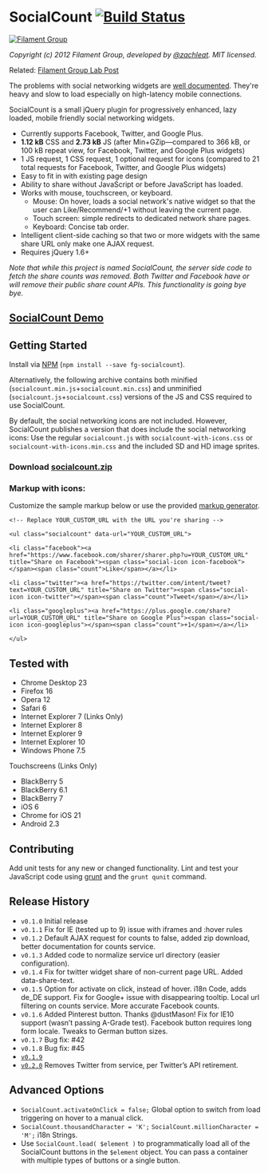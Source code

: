 # SocialCount [![Build Status](https://travis-ci.org/filamentgroup/SocialCount.png?branch=master)](https://travis-ci.org/filamentgroup/SocialCount)

[![Filament Group](http://filamentgroup.com/images/fg-logo-positive-sm-crop.png) ](http://www.filamentgroup.com/)

*Copyright (c) 2012 Filament Group, developed by [@zachleat](https://github.com/zachleat). MIT licensed.*

Related: [Filament Group Lab Post](http://filamentgroup.com/lab/socialcount/)

The problems with social networking widgets are [well documented][zurb]. They're heavy and slow to load especially on high-latency mobile connections.

[zurb]: http://www.zurb.com/article/883/small-painful-buttons-why-social-media-bu

SocialCount is a small jQuery plugin for progressively enhanced, lazy loaded, mobile friendly social networking widgets.

 * Currently supports Facebook, Twitter, and Google Plus.
 * **1.12 kB** CSS and **2.73 kB** JS (after Min+GZip—compared to 366 kB, or 100 kB repeat view, for Facebook, Twitter, and Google Plus widgets)
 * 1 JS request, 1 CSS request, 1 optional request for icons (compared to 21 total requests for Facebook, Twitter, and Google Plus widgets)
 * Easy to fit in with existing page design
 * Ability to share without JavaScript or before JavaScript has loaded.
 * Works with mouse, touchscreen, or keyboard.
	 * Mouse: On hover, loads a social network's native widget so that the user can Like/Recommend/+1 without leaving the current page.
	 * Touch screen: simple redirects to dedicated network share pages.
	 * Keyboard: Concise tab order.
 * Intelligent client-side caching so that two or more widgets with the same share URL only make one AJAX request.
 * Requires jQuery 1.6+

_Note that while this project is named *SocialCount*, the server side code to fetch the share counts was removed. Both Twitter and Facebook have or will remove their public share count APIs. This functionality is going bye bye._

## [SocialCount Demo][demourl]

[demourl]: http://filamentgroup.github.io/SocialCount/examples/

## Getting Started

Install via [NPM](https://www.npmjs.com/package/fg-socialcount) (`npm install --save fg-socialcount`).

Alternatively, the following archive contains both minified (`socialcount.min.js`+`socialcount.min.css`) and unminified (`socialcount.js`+`socialcount.css`) versions of the JS and CSS required to use SocialCount.

By default, the social networking icons are not included. However, SocialCount publishes a version that does include the social networking icons: Use the regular `socialcount.js` with `socialcount-with-icons.css` or `socialcount-with-icons.min.css` and the included SD and HD image sprites.

### Download [socialcount.zip][zipfile]

[zipfile]: https://raw.github.com/filamentgroup/SocialCount/master/dist/socialcount.zip

### Markup with icons:

Customize the sample markup below or use the provided  [markup generator][generator].

[generator]: http://filamentgroup.github.io/SocialCount/examples/markup-generator.html

    <!-- Replace YOUR_CUSTOM_URL with the URL you're sharing -->

	<ul class="socialcount" data-url="YOUR_CUSTOM_URL">

	<li class="facebook"><a href="https://www.facebook.com/sharer/sharer.php?u=YOUR_CUSTOM_URL" title="Share on Facebook"><span class="social-icon icon-facebook"></span><span class="count">Like</span></a></li>

	<li class="twitter"><a href="https://twitter.com/intent/tweet?text=YOUR_CUSTOM_URL" title="Share on Twitter"><span class="social-icon icon-twitter"></span><span class="count">Tweet</span></a></li>

	<li class="googleplus"><a href="https://plus.google.com/share?url=YOUR_CUSTOM_URL" title="Share on Google Plus"><span class="social-icon icon-googleplus"></span><span class="count">+1</span></a></li>

	</ul>

## Tested with
* Chrome Desktop 23
* Firefox 16
* Opera 12
* Safari 6
* Internet Explorer 7 (Links Only)
* Internet Explorer 8
* Internet Explorer 9
* Internet Explorer 10
* Windows Phone 7.5

Touchscreens (Links Only)

* BlackBerry 5
* BlackBerry 6.1
* BlackBerry 7
* iOS 6
* Chrome for iOS 21
* Android 2.3

## Contributing
Add unit tests for any new or changed functionality. Lint and test your JavaScript code using [grunt](https://github.com/cowboy/grunt) and the `grunt qunit` command.

## Release History
* `v0.1.0` Initial release
* `v0.1.1` Fix for IE (tested up to 9) issue with iframes and :hover rules
* `v0.1.2` Default AJAX request for counts to false, added zip download, better documentation for counts service.
* `v0.1.3` Added code to normalize service url directory (easier configuration).
* `v0.1.4` Fix for twitter widget share of non-current page URL. Added data-share-text.
* `v0.1.5` Option for activate on click, instead of hover. i18n Code, adds de_DE support. Fix for Google+ issue with disappearing tooltip. Local url filtering on counts service. More accurate Facebook counts.
* `v0.1.6` Added Pinterest button. Thanks @dustMason! Fix for IE10 support (wasn’t passing A-Grade test). Facebook button requires long form locale. Tweaks to German button sizes.
* `v0.1.7` Bug fix: #42
* `v0.1.8` Bug fix: #45
* [`v0.1.9`](https://github.com/filamentgroup/SocialCount/releases/tag/v0.1.9)
* [`v0.2.0`](https://github.com/filamentgroup/SocialCount/releases/tag/v0.2.0) Removes Twitter from service, per Twitter’s API retirement.

## Advanced Options

* `SocialCount.activateOnClick = false;` Global option to switch from load triggering on hover to a manual click.
* `SocialCount.thousandCharacter = 'K';` `SocialCount.millionCharacter = 'M';` i18n Strings.
* Use `SocialCount.load( $element )` to programmatically load all of the SocialCount buttons in the `$element` object. You can pass a container with multiple types of buttons or a single button.
